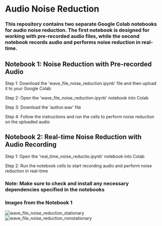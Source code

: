 # Audio Noise Reduction

### This repository contains two separate Google Colab notebooks for audio noise reduction. The first notebook is designed for working with pre-recorded audio files, while the second notebook records audio and performs noise reduction in real-time.

## Notebook 1: Noise Reduction with Pre-recorded Audio

Step 1: Download the 'wave_file_noise_reduction.ipynb' file and then upload it to your Google Colab

Step 2: Open the 'wave_file_noise_reduction.ipynb' notebook into Colab

Step 3: Download the 'author.wav' file

Step 4: Follow the instructions and run the cells to perform noise reduction on the uploaded audio


## Notebook 2: Real-time Noise Reduction with Audio Recording

Step 1: Open the 'real_time_noise_reductio.ipynb' notebook into Colab

Step 2: Run the notebook cells to start recording audio and perform noise reduction in real-time


### Note: Make sure to check and install any necessary dependencies specified in the notebooks


### Images from the Notebook 1
![wave_file_noise_reduction_stationary](https://github.com/jimpo96/Audio-Noise-Reduction/assets/118792027/75c3409e-b462-4d81-84ac-8de47ec7295b)
![wave_file_noise_reduction_nonstationary](https://github.com/jimpo96/Audio-Noise-Reduction/assets/118792027/a6cb431c-3e58-4a3c-ace4-0b9993348855)








